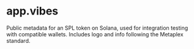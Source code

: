 # app.vibes
Public metadata for an SPL token on Solana, used for integration testing with compatible wallets. Includes logo and info following the Metaplex standard.
